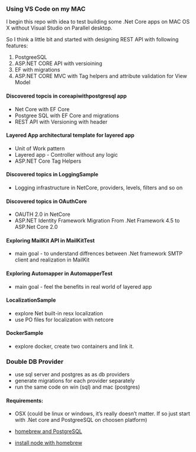 ### Using VS Code on my MAC
I begin this repo with idea to test building some .Net Core apps on MAC OS X without Visual Studio on Parallel desktop.

So I think a little bit and started with designing REST API with following features: 
1. PostgreeSQL 
2. ASP.NET CORE API with versioining
3. EF with migrations
4. ASP.NET CORE MVC with Tag helpers and attribute validation for View Model

#### Discovered topcis in coreapiwithpostgresql app
* Net Core with EF Core
* Postgree SQL with EF Core and migrations
* REST API with Versioning with header

#### Layered App architectural template for layered app
* Unit of Work pattern 
* Layered app - Controller without any logic
* ASP.NET Core Tag Helpers

#### Discovered topics in LoggingSample
* Logging infrastructure in NetCore, providers, levels, filters and so on

#### Discovered topics in OAuthCore
* OAUTH 2.0 in NetCore
* ASP.NET Identity Framework Migration From .Net Framework 4.5 to ASP.Net Core 2.0

#### Exploring MailKit API in MailKitTest
* main goal - to understand diffrences between .Net framework SMTP client and realization in MailKit

#### Exploring Automapper in AutomapperTest
* main goal - feel the benefits in real world of layered app

#### LocalizationSample
* explore Net built-in resx localization
* use PO files for localization with netcore

#### DockerSample
* explore docker, create two containers and link it. 

### Double DB Provider
* use sql server and postgres as as db providers
* generate migrations for each provider separately
* run the same code on win (sql) and mac (postgres)

#### Requirements:
* OSX (could be linux or windows, it’s really doesn’t matter. If so just start with .Net core and PostgreeSQL on choosen platform)

* [homebrew and PostgreSQL](https://www.moncefbelyamani.com/how-to-install-postgresql-on-a-mac-with-homebrew-and-lunchy/)

* [install node with homebrew](https://changelog.com/posts/install-node-js-with-homebrew-on-os-x)
